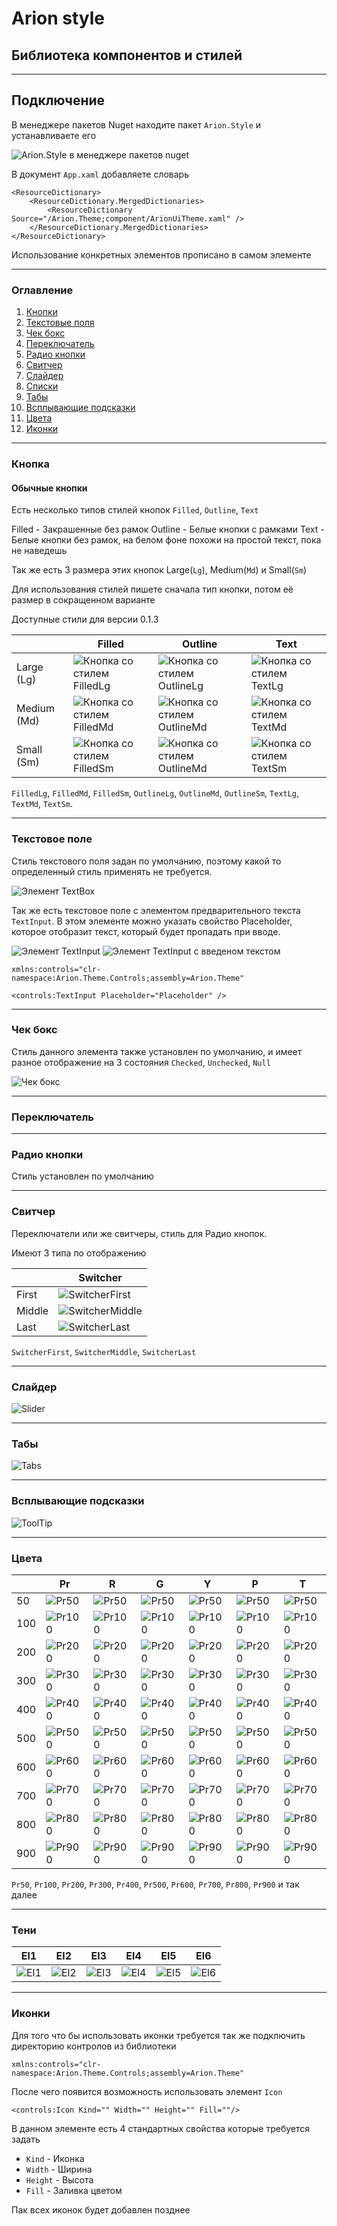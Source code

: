 # Arion style

## Библиотека компонентов и стилей

___

## Подключение

В менеджере пакетов Nuget находите пакет `Arion.Style` и устанавливаете его

![Arion.Style в менеджере пакетов nuget](https://github.com/IDerkBot/Arion.Style/blob/master/Arion.Theme/Images/Arion.Style.png?raw=true "Arion.Style в менеджере пакетов nuget")

В документ ```App.xaml``` добавляете словарь

```xaml
<ResourceDictionary>
    <ResourceDictionary.MergedDictionaries>
        <ResourceDictionary Source="/Arion.Theme;component/ArionUiTheme.xaml" />
    </ResourceDictionary.MergedDictionaries>
</ResourceDictionary>
```
Использование конкретных элементов прописано в самом элементе
___

### Оглавление

1. [Кнопки](#Кнопка)
2. [Текстовые поля](#Текстовое-поле)
3. [Чек бокс](#Чек-бокс)
4. [Переключатель](#Переключатель)
5. [Радио кнопки](#Радио-кнопки)
6. [Свитчер](#Свитчер)
7. [Слайдер](#Слайдер)
8. [Списки](#Списки)
9. [Табы](#Табы)
10. [Всплывающие подсказки](#Всплывающие-подсказки)
11. [Цвета](#Цвета)
12. [Иконки](#Иконки)

___

### Кнопка

#### Обычные кнопки

Есть несколько типов стилей кнопок `Filled`, `Outline`, `Text`

Filled - Закрашенные без рамок
Outline - Белые кнопки с рамками
Text - Белые кнопки без рамок, на белом фоне похожи на простой текст, пока не наведешь

Так же есть 3 размера этих кнопок Large(`Lg`), Medium(`Md`) и Small(`Sm`)

Для использования стилей пишете сначала тип кнопки, потом её размер в сокращенном варианте

Доступные стили для версии 0.1.3

|             | Filled                                                                                                                     | Outline                                                                                                                      | Text                                                                                                                   |
|-------------|----------------------------------------------------------------------------------------------------------------------------|------------------------------------------------------------------------------------------------------------------------------|------------------------------------------------------------------------------------------------------------------------|
| Large (Lg)  | ![Кнопка со стилем FilledLg](https://github.com/IDerkBot/Arion.Style/blob/master/Arion.Theme/Images/FilledLg.png?raw=true) | ![Кнопка со стилем OutlineLg](https://github.com/IDerkBot/Arion.Style/blob/master/Arion.Theme/Images/OutlineLg.png?raw=true) | ![Кнопка со стилем TextLg](https://github.com/IDerkBot/Arion.Style/blob/master/Arion.Theme/Images/TextLg.png?raw=true) |
| Medium (Md) | ![Кнопка со стилем FilledMd](https://github.com/IDerkBot/Arion.Style/blob/master/Arion.Theme/Images/FilledMd.png?raw=true) | ![Кнопка со стилем OutlineMd](https://github.com/IDerkBot/Arion.Style/blob/master/Arion.Theme/Images/OutlineMd.png?raw=true) | ![Кнопка со стилем TextMd](https://github.com/IDerkBot/Arion.Style/blob/master/Arion.Theme/Images/TextMd.png?raw=true) |
| Small (Sm)  | ![Кнопка со стилем FilledSm](https://github.com/IDerkBot/Arion.Style/blob/master/Arion.Theme/Images/FilledSm.png?raw=true) | ![Кнопка со стилем OutlineMd](https://github.com/IDerkBot/Arion.Style/blob/master/Arion.Theme/Images/OutlineSm.png?raw=true) | ![Кнопка со стилем TextSm](https://github.com/IDerkBot/Arion.Style/blob/master/Arion.Theme/Images/TextSm.png?raw=true) |

`FilledLg`,
`FilledMd`, 
`FilledSm`,
`OutlineLg`,
`OutlineMd`,
`OutlineSm`,
`TextLg`,
`TextMd`,
`TextSm`.

___

### Текстовое поле

Стиль текстового поля задан по умолчанию, поэтому какой то определенный стиль применять не требуется.

![Элемент TextBox](https://github.com/IDerkBot/Arion.Style/blob/master/Arion.Theme/Images/TextBox.png?raw=true)

Так же есть текстовое поле с элементом предварительного текста `TextInput`.
В этом элементе можно указать свойство Placeholder, которое отобразит текст, который будет пропадать при вводе.

![Элемент TextInput](https://github.com/IDerkBot/Arion.Style/blob/master/Arion.Theme/Images/TextInput.png?raw=true)
![Элемент TextInput с введеном текстом](https://github.com/IDerkBot/Arion.Style/blob/master/Arion.Theme/Images/TextInputWithText.png?raw=true)

`xmlns:controls="clr-namespace:Arion.Theme.Controls;assembly=Arion.Theme"`

`<controls:TextInput Placeholder="Placeholder" />`

---

### Чек бокс

Стиль данного элемента также установлен по умолчанию, и имеет разное отображение на 3 состояния `Checked`, `Unchecked`, `Null`

![Чек бокс](https://github.com/IDerkBot/Arion.Style/blob/master/Arion.Theme/Images/CheckBox.png?raw=true)

---

### Переключатель



---

### Радио кнопки

Стиль установлен по умолчанию

---

### Свитчер

Переключатели или же свитчеры, стиль для Радио кнопок.

Имеют 3 типа по отображению

|        | Switcher                                                                                                              |
|--------|-----------------------------------------------------------------------------------------------------------------------|
| First  | ![SwitcherFirst](https://github.com/IDerkBot/Arion.Style/blob/master/Arion.Theme/Images/SwitcherFirst.png?raw=true)   |
| Middle | ![SwitcherMiddle](https://github.com/IDerkBot/Arion.Style/blob/master/Arion.Theme/Images/SwitcherMiddle.png?raw=true) |
| Last   | ![SwitcherLast](https://github.com/IDerkBot/Arion.Style/blob/master/Arion.Theme/Images/SwitcherLast.png?raw=true)     |

`SwitcherFirst`, `SwitcherMiddle`, `SwitcherLast`

---

### Слайдер

![Slider](https://github.com/IDerkBot/Arion.Style/blob/master/Arion.Theme/Images/Slider.png?raw=true)

---

### Табы

![Tabs](https://github.com/IDerkBot/Arion.Style/blob/master/Arion.Theme/Images/Tabs.png?raw=true)

---

### Всплывающие подсказки

![ToolTip](https://github.com/IDerkBot/Arion.Style/blob/master/Arion.Theme/Images/ToolTip.png?raw=true)

---

### Цвета

|     | Pr                                                                                                               | R                                                                                                             | G                                                                                                               | Y                                                                                                                | P                                                                                                                | T                                                                                                              |
|-----|------------------------------------------------------------------------------------------------------------------|---------------------------------------------------------------------------------------------------------------|-----------------------------------------------------------------------------------------------------------------|------------------------------------------------------------------------------------------------------------------|------------------------------------------------------------------------------------------------------------------|----------------------------------------------------------------------------------------------------------------|
| 50  | ![Pr50](https://github.com/IDerkBot/Arion.Style/blob/master/Arion.Theme/Images/Colors/Blue/Pr50.png?raw=true)    | ![Pr50](https://github.com/IDerkBot/Arion.Style/blob/master/Arion.Theme/Images/Colors/Red/R50.png?raw=true)   | ![Pr50](https://github.com/IDerkBot/Arion.Style/blob/master/Arion.Theme/Images/Colors/Green/G50.png?raw=true)   | ![Pr50](https://github.com/IDerkBot/Arion.Style/blob/master/Arion.Theme/Images/Colors/Yellow/Y50.png?raw=true)   | ![Pr50](https://github.com/IDerkBot/Arion.Style/blob/master/Arion.Theme/Images/Colors/Purple/P50.png?raw=true)   | ![Pr50](https://github.com/IDerkBot/Arion.Style/blob/master/Arion.Theme/Images/Colors/Teal/T50.png?raw=true)   |
| 100 | ![Pr100](https://github.com/IDerkBot/Arion.Style/blob/master/Arion.Theme/Images/Colors/Blue/Pr100.png?raw=true)  | ![Pr100](https://github.com/IDerkBot/Arion.Style/blob/master/Arion.Theme/Images/Colors/Red/R100.png?raw=true) | ![Pr100](https://github.com/IDerkBot/Arion.Style/blob/master/Arion.Theme/Images/Colors/Green/G100.png?raw=true) | ![Pr100](https://github.com/IDerkBot/Arion.Style/blob/master/Arion.Theme/Images/Colors/Yellow/Y100.png?raw=true) | ![Pr100](https://github.com/IDerkBot/Arion.Style/blob/master/Arion.Theme/Images/Colors/Purple/P100.png?raw=true) | ![Pr100](https://github.com/IDerkBot/Arion.Style/blob/master/Arion.Theme/Images/Colors/Teal/T100.png?raw=true) |
| 200 | ![Pr200](https://github.com/IDerkBot/Arion.Style/blob/master/Arion.Theme/Images/Colors/Blue/Pr200.png?raw=true)  | ![Pr200](https://github.com/IDerkBot/Arion.Style/blob/master/Arion.Theme/Images/Colors/Red/R200.png?raw=true) | ![Pr200](https://github.com/IDerkBot/Arion.Style/blob/master/Arion.Theme/Images/Colors/Green/G200.png?raw=true) | ![Pr200](https://github.com/IDerkBot/Arion.Style/blob/master/Arion.Theme/Images/Colors/Yellow/Y200.png?raw=true) | ![Pr200](https://github.com/IDerkBot/Arion.Style/blob/master/Arion.Theme/Images/Colors/Purple/P200.png?raw=true) | ![Pr200](https://github.com/IDerkBot/Arion.Style/blob/master/Arion.Theme/Images/Colors/Teal/T200.png?raw=true) |
| 300 | ![Pr300](https://github.com/IDerkBot/Arion.Style/blob/master/Arion.Theme/Images/Colors/Blue/Pr300.png?raw=true)  | ![Pr300](https://github.com/IDerkBot/Arion.Style/blob/master/Arion.Theme/Images/Colors/Red/R300.png?raw=true) | ![Pr300](https://github.com/IDerkBot/Arion.Style/blob/master/Arion.Theme/Images/Colors/Green/G300.png?raw=true) | ![Pr300](https://github.com/IDerkBot/Arion.Style/blob/master/Arion.Theme/Images/Colors/Yellow/Y300.png?raw=true) | ![Pr300](https://github.com/IDerkBot/Arion.Style/blob/master/Arion.Theme/Images/Colors/Purple/P300.png?raw=true) | ![Pr300](https://github.com/IDerkBot/Arion.Style/blob/master/Arion.Theme/Images/Colors/Teal/T300.png?raw=true) |
| 400 | ![Pr400](https://github.com/IDerkBot/Arion.Style/blob/master/Arion.Theme/Images/Colors/Blue/Pr400.png?raw=true)  | ![Pr400](https://github.com/IDerkBot/Arion.Style/blob/master/Arion.Theme/Images/Colors/Red/R400.png?raw=true) | ![Pr400](https://github.com/IDerkBot/Arion.Style/blob/master/Arion.Theme/Images/Colors/Green/G400.png?raw=true) | ![Pr400](https://github.com/IDerkBot/Arion.Style/blob/master/Arion.Theme/Images/Colors/Yellow/Y400.png?raw=true) | ![Pr400](https://github.com/IDerkBot/Arion.Style/blob/master/Arion.Theme/Images/Colors/Purple/P400.png?raw=true) | ![Pr400](https://github.com/IDerkBot/Arion.Style/blob/master/Arion.Theme/Images/Colors/Teal/T400.png?raw=true) | 
| 500 | ![Pr500](https://github.com/IDerkBot/Arion.Style/blob/master/Arion.Theme/Images/Colors/Blue/Pr500.png?raw=true)  | ![Pr500](https://github.com/IDerkBot/Arion.Style/blob/master/Arion.Theme/Images/Colors/Red/R500.png?raw=true) | ![Pr500](https://github.com/IDerkBot/Arion.Style/blob/master/Arion.Theme/Images/Colors/Green/G500.png?raw=true) | ![Pr500](https://github.com/IDerkBot/Arion.Style/blob/master/Arion.Theme/Images/Colors/Yellow/Y500.png?raw=true) | ![Pr500](https://github.com/IDerkBot/Arion.Style/blob/master/Arion.Theme/Images/Colors/Purple/P500.png?raw=true) | ![Pr500](https://github.com/IDerkBot/Arion.Style/blob/master/Arion.Theme/Images/Colors/Teal/T500.png?raw=true) |
| 600 | ![Pr600](https://github.com/IDerkBot/Arion.Style/blob/master/Arion.Theme/Images/Colors/Blue/Pr600.png?raw=true)  | ![Pr600](https://github.com/IDerkBot/Arion.Style/blob/master/Arion.Theme/Images/Colors/Red/R600.png?raw=true) | ![Pr600](https://github.com/IDerkBot/Arion.Style/blob/master/Arion.Theme/Images/Colors/Green/G600.png?raw=true) | ![Pr600](https://github.com/IDerkBot/Arion.Style/blob/master/Arion.Theme/Images/Colors/Yellow/Y600.png?raw=true) | ![Pr600](https://github.com/IDerkBot/Arion.Style/blob/master/Arion.Theme/Images/Colors/Purple/P600.png?raw=true) | ![Pr600](https://github.com/IDerkBot/Arion.Style/blob/master/Arion.Theme/Images/Colors/Teal/T600.png?raw=true) |
| 700 | ![Pr700](https://github.com/IDerkBot/Arion.Style/blob/master/Arion.Theme/Images/Colors/Blue/Pr700.png?raw=true)  | ![Pr700](https://github.com/IDerkBot/Arion.Style/blob/master/Arion.Theme/Images/Colors/Red/R700.png?raw=true) | ![Pr700](https://github.com/IDerkBot/Arion.Style/blob/master/Arion.Theme/Images/Colors/Green/G700.png?raw=true) | ![Pr700](https://github.com/IDerkBot/Arion.Style/blob/master/Arion.Theme/Images/Colors/Yellow/Y700.png?raw=true) | ![Pr700](https://github.com/IDerkBot/Arion.Style/blob/master/Arion.Theme/Images/Colors/Purple/P700.png?raw=true) | ![Pr700](https://github.com/IDerkBot/Arion.Style/blob/master/Arion.Theme/Images/Colors/Teal/T700.png?raw=true) |
| 800 | ![Pr800](https://github.com/IDerkBot/Arion.Style/blob/master/Arion.Theme/Images/Colors/Blue/Pr800.png?raw=true)  | ![Pr800](https://github.com/IDerkBot/Arion.Style/blob/master/Arion.Theme/Images/Colors/Red/R800.png?raw=true) | ![Pr800](https://github.com/IDerkBot/Arion.Style/blob/master/Arion.Theme/Images/Colors/Green/G800.png?raw=true) | ![Pr800](https://github.com/IDerkBot/Arion.Style/blob/master/Arion.Theme/Images/Colors/Yellow/Y800.png?raw=true) | ![Pr800](https://github.com/IDerkBot/Arion.Style/blob/master/Arion.Theme/Images/Colors/Purple/P800.png?raw=true) | ![Pr800](https://github.com/IDerkBot/Arion.Style/blob/master/Arion.Theme/Images/Colors/Teal/T800.png?raw=true) |
| 900 | ![Pr900](https://github.com/IDerkBot/Arion.Style/blob/master/Arion.Theme/Images/Colors/Blue/Pr900.png?raw=true)  | ![Pr900](https://github.com/IDerkBot/Arion.Style/blob/master/Arion.Theme/Images/Colors/Red/R900.png?raw=true) | ![Pr900](https://github.com/IDerkBot/Arion.Style/blob/master/Arion.Theme/Images/Colors/Green/G900.png?raw=true) | ![Pr900](https://github.com/IDerkBot/Arion.Style/blob/master/Arion.Theme/Images/Colors/Yellow/Y900.png?raw=true) | ![Pr900](https://github.com/IDerkBot/Arion.Style/blob/master/Arion.Theme/Images/Colors/Purple/P900.png?raw=true) | ![Pr900](https://github.com/IDerkBot/Arion.Style/blob/master/Arion.Theme/Images/Colors/Teal/T900.png?raw=true) |

`Pr50`, `Pr100`, `Pr200`, `Pr300`, `Pr400`, `Pr500`, `Pr600`, `Pr700`, `Pr800`, `Pr900` и так далее

---

### Тени

| El1                                                                                                    | El2                                                                                                    | El3                                                                                                    | El4                                                                                                    | El5                                                                                                    | El6                                                                                                    |
|--------------------------------------------------------------------------------------------------------|--------------------------------------------------------------------------------------------------------|--------------------------------------------------------------------------------------------------------|--------------------------------------------------------------------------------------------------------|--------------------------------------------------------------------------------------------------------|--------------------------------------------------------------------------------------------------------|
| ![El1](https://github.com/IDerkBot/Arion.Style/blob/master/Arion.Theme/Images/Shadow/El1.png?raw=true) | ![El2](https://github.com/IDerkBot/Arion.Style/blob/master/Arion.Theme/Images/Shadow/El2.png?raw=true) | ![El3](https://github.com/IDerkBot/Arion.Style/blob/master/Arion.Theme/Images/Shadow/El3.png?raw=true) | ![El4](https://github.com/IDerkBot/Arion.Style/blob/master/Arion.Theme/Images/Shadow/El4.png?raw=true) | ![El5](https://github.com/IDerkBot/Arion.Style/blob/master/Arion.Theme/Images/Shadow/El5.png?raw=true) | ![El6](https://github.com/IDerkBot/Arion.Style/blob/master/Arion.Theme/Images/Shadow/El6.png?raw=true) |

---

### Иконки

Для того что бы использовать иконки требуется так же подключить директорию контролов из библиотеки

`xmlns:controls="clr-namespace:Arion.Theme.Controls;assembly=Arion.Theme"`

После чего появится возможность использовать элемент `Icon`

`<controls:Icon Kind="" Width="" Height="" Fill=""/>`

В данном элементе есть 4 стандартных свойства которые требуется задать
* `Kind` - Иконка
* `Width` - Ширина
* `Height` - Высота
* `Fill` - Заливка цветом

Пак всех иконок будет добавлен позднее